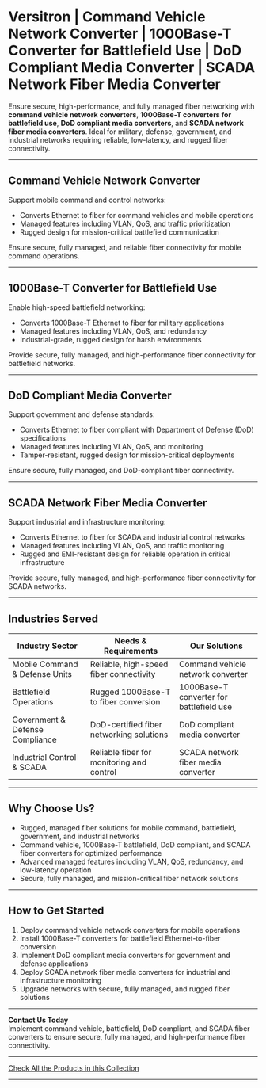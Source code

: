# Versitron | Command Vehicle Network Converter | 1000Base-T Converter for Battlefield Use | DoD Compliant Media Converter | SCADA Network Fiber Media Converter

Ensure secure, high-performance, and fully managed fiber networking with **command vehicle network converters**, **1000Base-T converters for battlefield use**, **DoD compliant media converters**, and **SCADA network fiber media converters**. Ideal for military, defense, government, and industrial networks requiring reliable, low-latency, and rugged fiber connectivity.

---

## Command Vehicle Network Converter

Support mobile command and control networks:

- Converts Ethernet to fiber for command vehicles and mobile operations  
- Managed features including VLAN, QoS, and traffic prioritization  
- Rugged design for mission-critical battlefield communication  

Ensure secure, fully managed, and reliable fiber connectivity for mobile command operations.

---

## 1000Base-T Converter for Battlefield Use

Enable high-speed battlefield networking:

- Converts 1000Base-T Ethernet to fiber for military applications  
- Managed features including VLAN, QoS, and redundancy  
- Industrial-grade, rugged design for harsh environments  

Provide secure, fully managed, and high-performance fiber connectivity for battlefield networks.

---

## DoD Compliant Media Converter

Support government and defense standards:

- Converts Ethernet to fiber compliant with Department of Defense (DoD) specifications  
- Managed features including VLAN, QoS, and monitoring  
- Tamper-resistant, rugged design for mission-critical deployments  

Ensure secure, fully managed, and DoD-compliant fiber connectivity.

---

## SCADA Network Fiber Media Converter

Support industrial and infrastructure monitoring:

- Converts Ethernet to fiber for SCADA and industrial control networks  
- Managed features including VLAN, QoS, and traffic monitoring  
- Rugged and EMI-resistant design for reliable operation in critical infrastructure  

Provide secure, fully managed, and high-performance fiber connectivity for SCADA networks.

---

## Industries Served

| Industry Sector                  | Needs & Requirements                           | Our Solutions                                     |
|----------------------------------|-----------------------------------------------|--------------------------------------------------|
| Mobile Command & Defense Units   | Reliable, high-speed fiber connectivity       | Command vehicle network converter               |
| Battlefield Operations           | Rugged 1000Base-T to fiber conversion        | 1000Base-T converter for battlefield use       |
| Government & Defense Compliance  | DoD-certified fiber networking solutions      | DoD compliant media converter                   |
| Industrial Control & SCADA       | Reliable fiber for monitoring and control     | SCADA network fiber media converter             |

---

## Why Choose Us?

- Rugged, managed fiber solutions for mobile command, battlefield, government, and industrial networks  
- Command vehicle, 1000Base-T battlefield, DoD compliant, and SCADA fiber converters for optimized performance  
- Advanced managed features including VLAN, QoS, redundancy, and low-latency operation  
- Secure, fully managed, and mission-critical fiber network solutions  

---

## How to Get Started

1. Deploy command vehicle network converters for mobile operations  
2. Install 1000Base-T converters for battlefield Ethernet-to-fiber conversion  
3. Implement DoD compliant media converters for government and defense applications  
4. Deploy SCADA network fiber media converters for industrial and infrastructure monitoring  
5. Upgrade networks with secure, fully managed, and rugged fiber solutions  

---

**Contact Us Today**  
Implement command vehicle, battlefield, DoD compliant, and SCADA fiber converters to ensure secure, fully managed, and high-performance fiber connectivity.

---

[Check All the Products in this Collection](https://www.versitron.com/collections/fiber-optic-media-converters)

---
